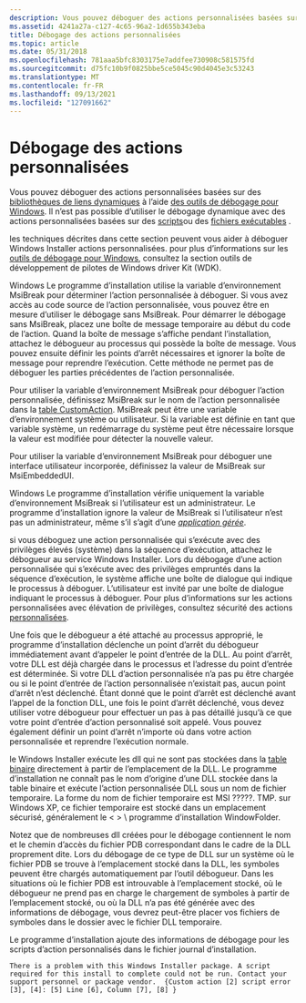 ```yaml
---
description: Vous pouvez déboguer des actions personnalisées basées sur des bibliothèques de liens dynamiques à l’aide des outils de débogage pour Windows. Il n’est pas possible d’utiliser le débogage dynamique avec des actions personnalisées basées sur des scripts ou des fichiers exécutables.
ms.assetid: 4241a27a-c127-4c65-96a2-1d655b343eba
title: Débogage des actions personnalisées
ms.topic: article
ms.date: 05/31/2018
ms.openlocfilehash: 781aaa5bfc8303175e7addfee730908c581575fd
ms.sourcegitcommit: d75fc10b9f0825bbe5ce5045c90d4045e3c53243
ms.translationtype: MT
ms.contentlocale: fr-FR
ms.lasthandoff: 09/13/2021
ms.locfileid: "127091662"
---
```

# <a name="debugging-custom-actions"></a>Débogage des actions personnalisées

Vous pouvez déboguer des actions personnalisées basées sur des [bibliothèques de liens dynamiques](dynamic-link-libraries.md) à l’aide [des outils de débogage pour Windows](https://www.microsoft.com/?ref=go). Il n’est pas possible d’utiliser le débogage dynamique avec des actions personnalisées basées sur des [scripts](scripts.md)ou des [fichiers exécutables](executable-files.md) .

les techniques décrites dans cette section peuvent vous aider à déboguer Windows Installer actions personnalisées. pour plus d’informations sur les [outils de débogage pour Windows](https://www.microsoft.com/?ref=go), consultez la section outils de développement de pilotes de Windows driver Kit (WDK).

Windows Le programme d’installation utilise la variable d’environnement MsiBreak pour déterminer l’action personnalisée à déboguer. Si vous avez accès au code source de l’action personnalisée, vous pouvez être en mesure d’utiliser le débogage sans MsiBreak. Pour démarrer le débogage sans MsiBreak, placez une boîte de message temporaire au début du code de l’action. Quand la boîte de message s’affiche pendant l’installation, attachez le débogueur au processus qui possède la boîte de message. Vous pouvez ensuite définir les points d’arrêt nécessaires et ignorer la boîte de message pour reprendre l’exécution. Cette méthode ne permet pas de déboguer les parties précédentes de l’action personnalisée.

Pour utiliser la variable d’environnement MsiBreak pour déboguer l’action personnalisée, définissez MsiBreak sur le nom de l’action personnalisée dans la [table CustomAction](customaction-table.md). MsiBreak peut être une variable d’environnement système ou utilisateur. Si la variable est définie en tant que variable système, un redémarrage du système peut être nécessaire lorsque la valeur est modifiée pour détecter la nouvelle valeur.

Pour utiliser la variable d’environnement MsiBreak pour déboguer une interface utilisateur incorporée, définissez la valeur de MsiBreak sur MsiEmbeddedUI.

Windows Le programme d’installation vérifie uniquement la variable d’environnement MsiBreak si l’utilisateur est un administrateur. Le programme d’installation ignore la valeur de MsiBreak si l’utilisateur n’est pas un administrateur, même s’il s’agit d’une [*application gérée*](m-gly.md).

si vous déboguez une action personnalisée qui s’exécute avec des privilèges élevés (système) dans la séquence d’exécution, attachez le débogueur au service Windows Installer. Lors du débogage d’une action personnalisée qui s’exécute avec des privilèges empruntés dans la séquence d’exécution, le système affiche une boîte de dialogue qui indique le processus à déboguer. L’utilisateur est invité par une boîte de dialogue indiquant le processus à déboguer. Pour plus d’informations sur les actions personnalisées avec élévation de privilèges, consultez sécurité des actions [personnalisées](custom-action-security.md).

Une fois que le débogueur a été attaché au processus approprié, le programme d’installation déclenche un point d’arrêt du débogueur immédiatement avant d’appeler le point d’entrée de la DLL. Au point d’arrêt, votre DLL est déjà chargée dans le processus et l’adresse du point d’entrée est déterminée. Si votre DLL d’action personnalisée n’a pas pu être chargée ou si le point d’entrée de l’action personnalisée n’existait pas, aucun point d’arrêt n’est déclenché. Étant donné que le point d’arrêt est déclenché avant l’appel de la fonction DLL, une fois le point d’arrêt déclenché, vous devez utiliser votre débogueur pour effectuer un pas à pas détaillé jusqu’à ce que votre point d’entrée d’action personnalisé soit appelé. Vous pouvez également définir un point d’arrêt n’importe où dans votre action personnalisée et reprendre l’exécution normale.

le Windows Installer exécute les dll qui ne sont pas stockées dans la [table binaire](binary-table.md) directement à partir de l’emplacement de la DLL. Le programme d’installation ne connaît pas le nom d’origine d’une DLL stockée dans la table binaire et exécute l’action personnalisée DLL sous un nom de fichier temporaire. La forme du nom de fichier temporaire est MSI ?????. TMP. sur Windows XP, ce fichier temporaire est stocké dans un emplacement sécurisé, généralement le &lt; &gt; \\ programme d’installation WindowFolder.

Notez que de nombreuses dll créées pour le débogage contiennent le nom et le chemin d’accès du fichier PDB correspondant dans le cadre de la DLL proprement dite. Lors du débogage de ce type de DLL sur un système où le fichier PDB se trouve à l’emplacement stocké dans la DLL, les symboles peuvent être chargés automatiquement par l’outil débogueur. Dans les situations où le fichier PDB est introuvable à l’emplacement stocké, où le débogueur ne prend pas en charge le chargement de symboles à partir de l’emplacement stocké, ou où la DLL n’a pas été générée avec des informations de débogage, vous devrez peut-être placer vos fichiers de symboles dans le dossier avec le fichier DLL temporaire.

Le programme d’installation ajoute des informations de débogage pour les scripts d’action personnalisés dans le fichier journal d’installation.

``` syntax
There is a problem with this Windows Installer package. A script 
required for this install to complete could not be run. Contact your 
support personnel or package vendor.  {Custom action [2] script error 
[3], [4]: [5] Line [6], Column [7], [8] }
```

 

 




